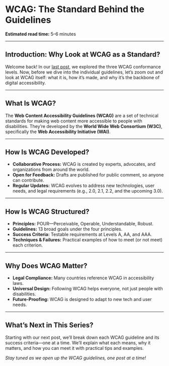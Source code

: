 <!--
title: WCAG: The Standard Behind the Guidelines
series: Making the Web Accessible for All
description: Explore the origins, structure, and ongoing evolution of the Web Content Accessibility Guidelines (WCAG)—who creates them, how they’re updated, and why they matter for digital inclusion.
keywords: wcag, web accessibility standards, w3c, accessibility guidelines, digital inclusion, wcag history, wcag structure, accessibility series
image: wcag-meta-overview.png
imageAlt: Abstract illustration of documents and checklists representing web standards
status: draft
-->

# **WCAG: The Standard Behind the Guidelines**

**Estimated read time:** 5–6 minutes

---

## **Introduction: Why Look at WCAG as a Standard?**

Welcome back! In our [last post](./WCAG-Conformance-Levels-Explained-A-AA-AAA.md), we explored the three WCAG conformance levels. Now, before we dive into the individual guidelines, let’s zoom out and look at WCAG itself: what it is, how it’s made, and why it’s the backbone of digital accessibility.

---

## **What Is WCAG?**

The **Web Content Accessibility Guidelines (WCAG)** are a set of technical standards for making web content more accessible to people with disabilities. They’re developed by the **World Wide Web Consortium (W3C)**, specifically the **Web Accessibility Initiative (WAI)**.

---

## **How Is WCAG Developed?**

- **Collaborative Process:** WCAG is created by experts, advocates, and organizations from around the world.
- **Open for Feedback:** Drafts are published for public comment, so anyone can contribute.
- **Regular Updates:** WCAG evolves to address new technologies, user needs, and legal requirements (e.g., 2.0, 2.1, 2.2, and the upcoming 3.0).

---

## **How Is WCAG Structured?**

- **Principles:** POUR—Perceivable, Operable, Understandable, Robust.
- **Guidelines:** 13 broad goals under the four principles.
- **Success Criteria:** Testable requirements at Levels A, AA, and AAA.
- **Techniques & Failures:** Practical examples of how to meet (or not meet) each criterion.

---

## **Why Does WCAG Matter?**

- **Legal Compliance:** Many countries reference WCAG in accessibility laws.
- **Universal Design:** Following WCAG helps everyone, not just people with disabilities.
- **Future-Proofing:** WCAG is designed to adapt to new tech and user needs.

---

## **What’s Next in This Series?**

Starting with our next post, we’ll break down each WCAG guideline and its success criteria—one at a time. We’ll explain what each means, why it matters, and how you can meet it with practical tips and examples.

*Stay tuned as we open up the WCAG guidelines, one post at a time!*
